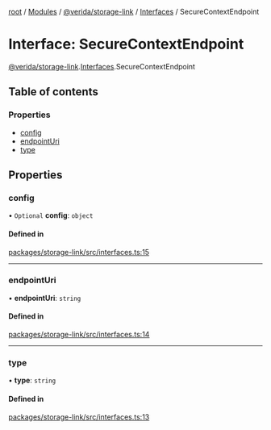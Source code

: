 [root](../README.md) / [Modules](../modules.md) / [@verida/storage-link](../modules/verida_storage_link.md) / [Interfaces](../modules/verida_storage_link.Interfaces.md) / SecureContextEndpoint

# Interface: SecureContextEndpoint

[@verida/storage-link](../modules/verida_storage_link.md).[Interfaces](../modules/verida_storage_link.Interfaces.md).SecureContextEndpoint

## Table of contents

### Properties

- [config](verida_storage_link.Interfaces.SecureContextEndpoint.md#config)
- [endpointUri](verida_storage_link.Interfaces.SecureContextEndpoint.md#endpointuri)
- [type](verida_storage_link.Interfaces.SecureContextEndpoint.md#type)

## Properties

### config

• `Optional` **config**: `object`

#### Defined in

[packages/storage-link/src/interfaces.ts:15](https://github.com/verida/verida-js/blob/c03b336/packages/storage-link/src/interfaces.ts#L15)

___

### endpointUri

• **endpointUri**: `string`

#### Defined in

[packages/storage-link/src/interfaces.ts:14](https://github.com/verida/verida-js/blob/c03b336/packages/storage-link/src/interfaces.ts#L14)

___

### type

• **type**: `string`

#### Defined in

[packages/storage-link/src/interfaces.ts:13](https://github.com/verida/verida-js/blob/c03b336/packages/storage-link/src/interfaces.ts#L13)
